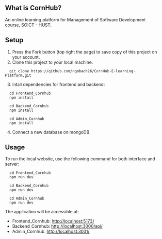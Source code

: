 ## What is CornHub? 
An online learning platform for Management of Software Development course, SOICT - HUST.

## Setup  
1. Press the Fork button (top right the page) to save copy of this project on your account.
2. Clone this project to your local machine.

```shell
  git clone https://github.com/ngobach26/CornHub-E-learning-Platform.git
```
3. Intall dependencies for frontend and backend:
```shell
  cd Frontend_Cornhub
  npm install
```
```shell
  cd Backend_Cornhub
  npm install
```
```shell
  cd Admin_Cornhub
  npm install
```
4. Connect a new database on mongoDB.

## Usage
To run the local website, use the following command for both interface and server:

```shell
  cd Frontend_Cornhub
  npm run dev
```

```shell
  cd Backend_Cornhub
  npm run dev
```
```shell
  cd Admin_Cornhub
  npm run dev
```
The application will be accessible at:

- Frontend_Cornhub: [http://localhost:5173/](http://localhost:5173/)
- Backend_Cornhub: [http://localhost:3000/api/](http://localhost:3000/api/)
- Admin_Cornhub: [http://localhost:3001/](http://localhost:3001/)
